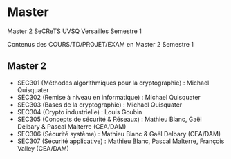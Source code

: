 # Master
Master 2 SeCReTS UVSQ Versailles Semestre 1

Contenus des COURS/TD/PROJET/EXAM en Master 2 Semestre 1

##  Master 2
+ SEC301 (Méthodes algorithmiques pour la cryptographie) : Michael Quisquater
+ SEC302 (Remise à niveau en informatique) : Michael Quisquater
+ SEC303 (Bases de la cryptographie) : Michael Quisquater
+ SEC304 (Crypto industrielle) : Louis Goubin
+ SEC305 (Concepts de sécurité & Réseaux) : Mathieu Blanc, Gaël Delbary & Pascal Malterre (CEA/DAM)
+ SEC306 (Sécurité système) : Mathieu Blanc & Gaël Delbary (CEA/DAM)
+ SEC307 (Sécurité applicative) : Mathieu Blanc, Pascal Malterre, François Valley (CEA/DAM)

